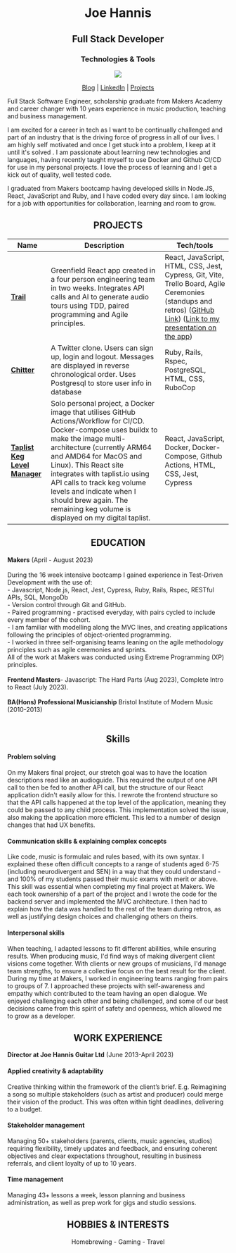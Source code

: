 <h1 align="center">Joe Hannis</h1>

<h2 align="center">Full Stack Developer</h2>

<h3 align="center">Technologies & Tools</h3>

<p align="center">
  <a href="https://skillicons.dev">
    <img src="https://skillicons.dev/icons?i=react,js,nodejs,ruby,docker,html,css,mongodb,postgres,bash" />
  </a>
</p>



<p align="center">
  <a href="https://tinyurl.com/aed4n982">Blog</a>  | 
  <a href="https://www.linkedin.com/in/joe-hannis/">LinkedIn</a> | 
  <a href="https://github.com/joehannis/joehannis/blob/master/README.md#projects">Projects</a> 
</p>


Full Stack Software Engineer, scholarship graduate from Makers Academy and career changer with 10 years experience in music production, teaching and business management.

I am excited for a career in tech as I want to be continually challenged and part of an industry that is the driving force of progress in all of our lives. I am highly self motivated and once I get stuck into a problem, I keep at it until it's solved . I am passionate about learning new technologies and languages, having recently taught myself to use Docker and Github CI/CD for use in my personal projects. I love the process of learning and I get a kick out of quality, well tested code. 

I graduated from Makers bootcamp having developed skills in Node.JS, React, JavaScript and Ruby, and I have coded every day since. I am looking for a job with opportunities for collaboration, learning and room to grow. 

<h2 align="center">PROJECTS</h2>

| Name                         | Description       | Tech/tools        |
| ---------------------------- | ----------------- | ----------------- |
| [**Trail**](https://trailapp.net)            | Greenfield React app created in a four person engineering team in two weeks. Integrates API calls and AI to generate audio tours using TDD, paired programming and Agile principles. | React, JavaScript, HTML, CSS, Jest, Cypress, Git, Vite, Trello Board, Agile Ceremonies (standups and retros) ([GitHub Link](https://tinyurl.com/a5vmybxs)) ([Link to my presentation on the app](https://drive.google.com/file/d/1mSIrJ8QDvIhS6k-yOBnWxjJ6bwq7LsCW/view?usp=drive_link)) |
| [**Chitter**](https://tinyurl.com/2p8umkyf)                 | A Twitter clone. Users can sign up, login and logout. Messages are displayed in reverse chronological order. Uses Postgresql to store user info in database  | Ruby, Rails, Rspec, PostgreSQL, HTML, CSS, RuboCop |
| [**Taplist Keg Level Manager**](https://tinyurl.com/26pfusx3)                 |Solo personal project, a Docker image that utilises GitHub Actions/Workflow for CI/CD. Docker-compose uses buildx to make the image multi-architecture (currently ARM64 and AMD64 for MacOS and Linux). This React site integrates with taplist.io using API calls to track keg volume levels and indicate when I should brew again. The remaining keg volume is displayed on my digital taplist. | React, JavaScript, Docker, Docker-Compose, Github Actions, HTML, CSS, Jest, Cypress |

<h2 align="center">EDUCATION</h2>
<strong>Makers</strong> (April - August 2023)</br></br> 
During the 16 week intensive bootcamp I gained experience in Test-Driven Development with the use of:</br>
- Javascript, Node.js, React,  Jest, Cypress, Ruby, Rails, Rspec, RESTful APIs, SQL, MongoDb</br>
- Version control through Git and GitHub.</br>
- Paired programming - practised everyday, with pairs cycled to include every member of the cohort.</br> 
- I am familiar with modelling along the MVC lines, and creating applications following the principles of object-oriented programming.</br>
- I worked in three self-organising teams leaning on the agile methodology principles such as agile ceremonies and sprints.</br>
All of the work at Makers was conducted using Extreme Programming (XP) principles.</br></br>
<strong>Frontend Masters</strong>- Javascript: The Hard Parts (Aug 2023), Complete Intro to React (July 2023).</br></br>
<strong>BA(Hons) Professional Musicianship</strong> Bristol Institute of Modern Music (2010-2013)</br></br>

<h2 align="center">Skills</h2>
<h4>Problem solving</h4> On my Makers final project, our stretch goal was to have the location descriptions read like an audioguide. This required the output of one API call to then be fed to another API call, but the structure of our React application didn't easily allow for this. I rewrote the frontend structure so that the API calls happened at the top level of the application, meaning they could be passed to any child process. This implementation solved the issue, also making the application more efficient. This led to a number of design changes that had UX benefits.</br>
<h4>Communication skills & explaining complex concepts </h4> Like code, music is formulaic and rules based, with its own syntax. I explained these often difficult concepts to a range of students aged 6-75 (including neurodivergent and SEN) in a way that they could understand - and 100% of my students passed their music exams with merit or above. This skill was essential when completing my final project at Makers. We each took ownership of a part of the project and I wrote the code for the backend server and implemented the MVC architecture. I then had to explain how the data was handled to the rest of the team during retros, as well as justifying design choices and challenging others on theirs.</br>
<h4>Interpersonal skills</h4> When teaching, I adapted lessons to fit different abilities, while ensuring results. When producing music, I'd find ways of making divergent client visions come together. With clients or new groups of musicians, I'd manage team strengths, to ensure a collective focus  on the best result for the client. During my time at Makers, I worked in engineering teams ranging from pairs to groups of 7. I approached  these projects with self-awareness and empathy which contributed to the team having an open dialogue. We enjoyed challenging each other and being challenged, and some of our best decisions came from this spirit of safety and openness, which allowed me to grow as a developer.</br>

<h2 align="center">WORK EXPERIENCE</h2>
<strong>Director at Joe Hannis Guitar Ltd</strong> (June 2013-April 2023)</br>
<h4>Applied creativity & adaptability</h4> Creative thinking within the framework of the client’s brief. E.g. Reimagining a song so multiple stakeholders (such as artist and producer) could merge their vision of the product. This was often within tight deadlines, delivering to a budget.</br>
<h4>Stakeholder management</h4> Managing 50+ stakeholders (parents, clients, music agencies, studios) requiring flexibility, timely updates and feedback, and ensuring coherent objectives and clear expectations throughout, resulting in business referrals, and client loyalty of up to 10 years.</br>
<h4>Time management</h4> Managing 43+ lessons a week, lesson planning and business administration, as well as prep work for gigs and studio sessions.</br>

<h2 align="center">HOBBIES & INTERESTS</h2> 
<p align="center">
  Homebrewing - Gaming - Travel
</p>

